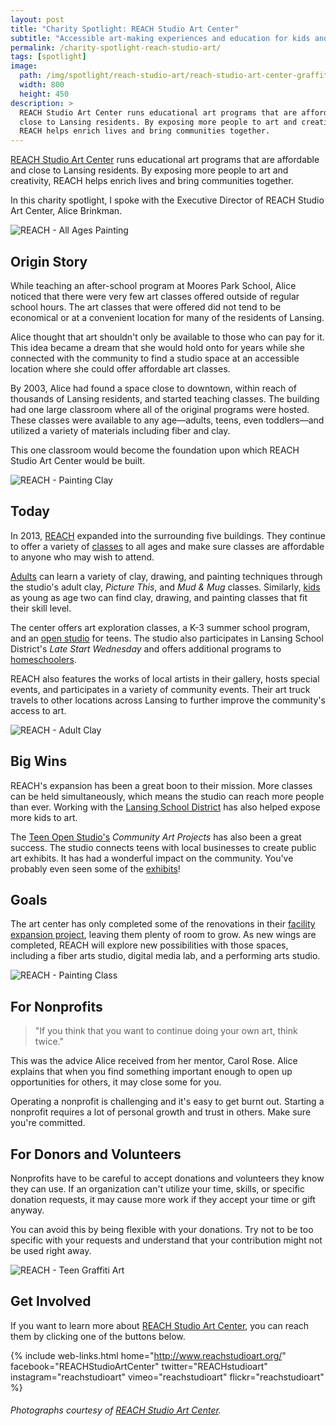 ```yaml
---
layout: post
title: "Charity Spotlight: REACH Studio Art Center"
subtitle: "Accessible art-making experiences and education for kids and adults."
permalink: /charity-spotlight-reach-studio-art/
tags: [spotlight]
image:
  path: /img/spotlight/reach-studio-art/reach-studio-art-center-graffiti.jpg
  width: 800
  height: 450
description: >
  REACH Studio Art Center runs educational art programs that are affordable and
  close to Lansing residents. By exposing more people to art and creativity,
  REACH helps enrich lives and bring communities together.
---
```


[REACH Studio Art Center][1] runs educational art programs that are affordable and close to Lansing residents. By exposing more people to art and creativity, REACH helps enrich lives and bring communities together.

In this charity spotlight, I spoke with the Executive Director of REACH Studio Art Center, Alice Brinkman.

![][2]

## Origin Story

While teaching an after-school program at Moores Park School, Alice noticed that there were very few art classes offered outside of regular school hours. The art classes that were offered did not tend to be economical or at a convenient location for many of the residents of Lansing.

Alice thought that art shouldn't only be available to those who can pay for it. This idea became a dream that she would hold onto for years while she connected with the community to find a studio space at an accessible location where she could offer affordable art classes.

By 2003, Alice had found a space close to downtown, within reach of thousands of Lansing residents, and started teaching classes. The building had one large classroom where all of the original programs were hosted. These classes were available to any age&mdash;adults, teens, even toddlers&mdash;and utilized a variety of materials including fiber and clay.

This one classroom would become the foundation upon which REACH Studio Art Center would be built.

![][3]

## Today

In 2013, [REACH][1] expanded into the surrounding five buildings. They continue to offer a variety of [classes][11] to all ages and make sure classes are affordable to anyone who may wish to attend.

[Adults][13] can learn a variety of clay, drawing, and painting techniques through the studio's adult clay, _Picture This_, and _Mud &amp; Mug_ classes. Similarly, [kids][14] as young as age two can find clay, drawing, and painting classes that fit their skill level.

The center offers art exploration classes, a K-3 summer school program, and an [open studio][9] for teens. The studio also participates in Lansing School District's _Late Start Wednesday_ and offers additional programs to [homeschoolers][12].

REACH also features the works of local artists in their gallery, hosts special events, and participates in a variety of community events. Their art truck travels to other locations across Lansing to further improve the community's access to art.

![][4]

## Big Wins

REACH's expansion has been a great boon to their mission. More classes can be held simultaneously, which means the studio can reach more people than ever. Working with the [Lansing School District][7] has also helped expose more kids to art.

The [Teen Open Studio's][9] _Community Art Projects_ has also been a great success. The studio connects teens with local businesses to create public art exhibits. It has had a wonderful impact on the community. You've probably even seen some of the [exhibits][8]!

## Goals

The art center has only completed some of the renovations in their [facility expansion project][10], leaving them plenty of room to grow. As new wings are completed, REACH will explore new possibilities with those spaces, including a fiber arts studio, digital media lab, and a performing arts studio.

![][6]

## For Nonprofits

> "If you think that you want to continue doing your own art, think twice."

This was the advice Alice received from her mentor, Carol Rose. Alice explains that when you find something important enough to open up opportunities for others, it may close some for you.

Operating a nonprofit is challenging and it's easy to get burnt out. Starting a nonprofit requires a lot of personal growth and trust in others. Make sure you're committed.

## For Donors and Volunteers

Nonprofits have to be careful to accept donations and volunteers they know they can use. If an organization can't utilize your time, skills, or specific donation requests, it may cause more work if they accept your time or gift anyway.

You can avoid this by being flexible with your donations. Try not to be too specific with your requests and understand that your contribution might not be used right away.

![][5]

## Get Involved

If you want to learn more about [REACH Studio Art Center][1], you can reach them by clicking one of the buttons below.

{% include web-links.html home="http://www.reachstudioart.org/" facebook="REACHStudioArtCenter" twitter="REACHstudioart" instagram="reachstudioart" vimeo="reachstudioart" flickr="reachstudioart" %}

###### Photographs courtesy of [REACH Studio Art Center][1].



[1]: http://www.reachstudioart.org/ "REACH Studio Art Center Homepage"
[2]: /img/spotlight/reach-studio-art/reach-studio-art-center-all-age-paint.jpg "REACH - All Ages Painting"
[3]: /img/spotlight/reach-studio-art/reach-studio-art-center-clay-paint.jpg "REACH - Painting Clay"
[4]: /img/spotlight/reach-studio-art/reach-studio-art-center-clay.jpg "REACH - Adult Clay"
[5]: /img/spotlight/reach-studio-art/reach-studio-art-center-graffiti.jpg "REACH - Teen Graffiti Art"
[6]: /img/spotlight/reach-studio-art/reach-studio-art-center-painting.jpg "REACH - Painting Class"
[7]: http://www.lansingschools.net/ "Lansing School District Homepage"
[8]: https://www.google.com/maps/d/u/1/viewer?mid=1N63PV80nRtkBE40qSORTGJzWsuA "Community Art Projects Map"
[9]: http://www.reachstudioart.org/tos/ "Teen Open Studio at REACH"
[10]: http://www.reachstudioart.org/expandingourreach/ "REACH Facility Expansion Project"
[11]: http://www.reachstudioart.org/programming/ "REACH Studio Art Center Programs"
[12]: http://www.reachstudioart.org/learn-517/ "Learn517 Homeschool Program"
[13]: http://www.reachstudioart.org/foradults-2/ "REACH Studio Programs for Adults"
[14]: http://www.reachstudioart.org/forchildren-2/ "REACH Studio Programs for Kids"
